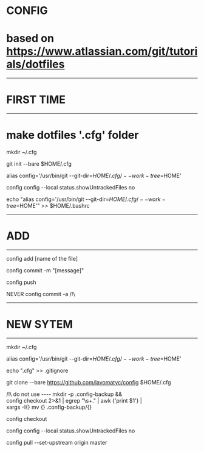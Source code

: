 # CONFIG

# based on https://www.atlassian.com/git/tutorials/dotfiles

-------------------------------------------
# FIRST TIME
-------------------------------------------

# make dotfiles '.cfg' folder

mkdir ~/.cfg

git init --bare $HOME/.cfg

alias config='/usr/bin/git --git-dir=$HOME/.cfg/ --work-tree=$HOME'

config config --local status.showUntrackedFiles no

echo "alias config='/usr/bin/git --git-dir=$HOME/.cfg/ --work-tree=$HOME'" >> $HOME/.bashrc

-------------------------------------------
# ADD
-------------------------------------------

config add [name of the file]

config commit -m "[message]"

config push

NEVER config commit -a /!\

-------------------------------------------
# NEW SYTEM
-------------------------------------------
mkdir ~/.cfg

alias config='/usr/bin/git --git-dir=$HOME/.cfg/ --work-tree=$HOME'

echo ".cfg" >> .gitignore

git clone --bare https://github.com/lavomatyc/config $HOME/.cfg

/!\ do not use ---- mkdir -p .config-backup && \
config checkout 2>&1 | egrep "\s+\." | awk {'print $1'} | \
xargs -I{} mv {} .config-backup/{}

config checkout

config config --local status.showUntrackedFiles no

config pull --set-upstream origin master


